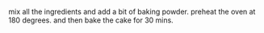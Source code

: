 mix all the ingredients and add a bit of baking powder.
preheat the oven at 180 degrees.
and then bake the cake for 30 mins.